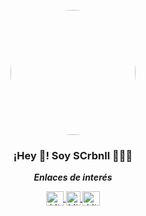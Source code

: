 <p align="center">
   <img align="center" width="200" style="border-radius: 100%" src="https://github.com/SCrbnll.png" />
   <h3 align="center">¡Hey 👋! Soy SCrbnll 👨🏻‍💻</h3>
</p>

<p align="center"><b><i>Enlaces de interés</i></b></p>

<p align="center">
  <a href="https://linkedin.com/in/samuu-crbnll" target="_blank">
    <img align="center" src="https://upload.wikimedia.org/wikipedia/commons/8/81/LinkedIn_icon.svg" alt="Mi LinkedIn" height="23px" width="28px" />
  </a>
  <a href="https://instagram.com/samuu_crbnll" target="blank">
    <img align="center" src="https://upload.wikimedia.org/wikipedia/commons/e/e7/Instagram_logo_2016.svg" alt="Mi Instagram" height="23px" width="23px" />
  </a>
  <a href="https://twitter.com/SCrbnll" target="blank">
    <img align="center" src="https://upload.wikimedia.org/wikipedia/commons/thumb/6/6f/Logo_of_Twitter.svg/2491px-Logo_of_Twitter.svg.png" alt="Mi Twitterv" height="23px" width="28px" />
  </a>
</p>

<!--
**SCrbnll/SCrbnll** is a ✨ _special_ ✨ repository because its `README.md` (this file) appears on your GitHub profile.

Here are some ideas to get you started:

- 🔭 I’m currently working on ...
- 🌱 I’m currently learning ...
- 👯 I’m looking to collaborate on ...
- 🤔 I’m looking for help with ...
- 💬 Ask me about ...
- 📫 How to reach me: ...
- 😄 Pronouns: ...
- ⚡ Fun fact: ...
-->
